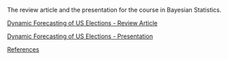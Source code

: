 
<!-- README.md is generated from README.Rmd. Please edit that file -->
<!-- https://marcozanotti.github.io/election-forecasting-review/ -->

The review article and the presentation for the course in Bayesian
Statistics.

[Dynamic Forecasting of US Elections - Review
Article](https://marcozanotti.github.io/election-forecasting-review/review/elecforec_rev.pdf)

[Dynamic Forecasting of US Elections -
Presentation](https://marcozanotti.github.io/election-forecasting-review/presentation/elecforec_pres.pdf)

[References](https://marcozanotti.github.io/election-forecasting-review/material)
